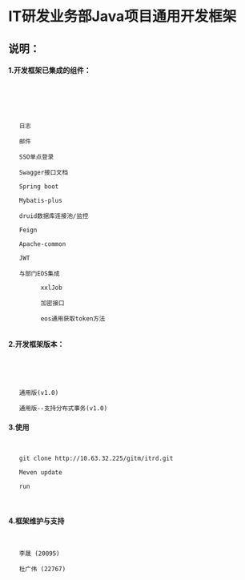 # IT研发业务部Java项目通用开发框架

## 说明：

#### 1.开发框架已集成的组件：

​	

```



​	日志

​	邮件

​	SSO单点登录

​	Swagger接口文档

​	Spring boot

​	Mybatis-plus

​	druid数据库连接池/监控

​	Feign

​	Apache-common  

​	JWT

​	与部门EOS集成

​         xxlJob

​         加密接口

​         eos通用获取token方法         


```



#### 2.开发框架版本：

​	

```


​	通用版(v1.0)

​	通用版--支持分布式事务(v1.0)
```



#### 3.使用

```
	

​	git clone http://10.63.32.225/gitm/itrd.git

​	Meven update

​	run
```

​	

#### 4.框架维护与支持

```
	

​	李晟 (20095)

​	杜广伟 (22767)
```

​                 